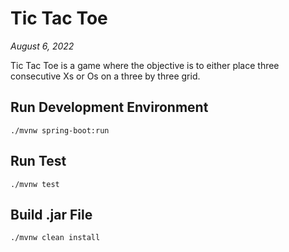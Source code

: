 # Tic Tac Toe

*August 6, 2022*

Tic Tac Toe is a game where the objective is to either place three consecutive Xs or Os on a three by three grid.

## Run Development Environment

    ./mvnw spring-boot:run

## Run Test

    ./mvnw test

## Build .jar File

    ./mvnw clean install
